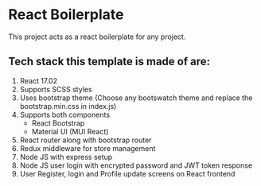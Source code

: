# React Boilerplate

This project acts as a react boilerplate for any project.

## Tech stack this template is made of are:

1. React 17.02
2. Supports SCSS styles
3. Uses bootstrap theme (Choose any bootswatch theme and replace the bootstrap.min.css in index.js)
4. Supports both components
   - React Bootstrap
   - Material UI (MUI React)
5. React router along with bootstrap router
6. Redux middleware for store management
7. Node JS with express setup
8. Node JS user login with encrypted password and JWT token response
9. User Register, login and Profile update screens on React frontend
